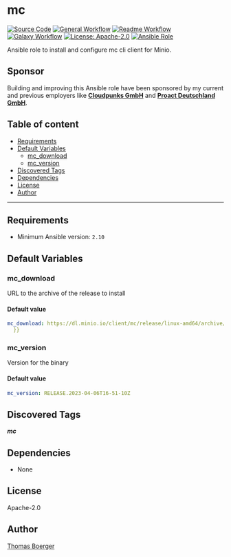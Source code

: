 # mc

[![Source Code](https://img.shields.io/badge/github-source%20code-blue?logo=github&logoColor=white)](https://github.com/rolehippie/mc)
[![General Workflow](https://github.com/rolehippie/mc/actions/workflows/general.yml/badge.svg)](https://github.com/rolehippie/mc/actions/workflows/general.yml)
[![Readme Workflow](https://github.com/rolehippie/mc/actions/workflows/docs.yml/badge.svg)](https://github.com/rolehippie/mc/actions/workflows/docs.yml)
[![Galaxy Workflow](https://github.com/rolehippie/mc/actions/workflows/galaxy.yml/badge.svg)](https://github.com/rolehippie/mc/actions/workflows/galaxy.yml)
[![License: Apache-2.0](https://img.shields.io/github/license/rolehippie/mc)](https://github.com/rolehippie/mc/blob/master/LICENSE)
[![Ansible Role](https://img.shields.io/badge/role-rolehippie.mc-blue)](https://galaxy.ansible.com/rolehippie/mc)

Ansible role to install and configure mc cli client for Minio.

## Sponsor

Building and improving this Ansible role have been sponsored by my current and previous employers like **[Cloudpunks GmbH](https://cloudpunks.de)** and **[Proact Deutschland GmbH](https://www.proact.eu)**.

## Table of content

- [Requirements](#requirements)
- [Default Variables](#default-variables)
  - [mc_download](#mc_download)
  - [mc_version](#mc_version)
- [Discovered Tags](#discovered-tags)
- [Dependencies](#dependencies)
- [License](#license)
- [Author](#author)

---

## Requirements

- Minimum Ansible version: `2.10`

## Default Variables

### mc_download

URL to the archive of the release to install

#### Default value

```YAML
mc_download: https://dl.minio.io/client/mc/release/linux-amd64/archive/mc.{{ mc_version
  }}
```

### mc_version

Version for the binary

#### Default value

```YAML
mc_version: RELEASE.2023-04-06T16-51-10Z
```

## Discovered Tags

**_mc_**


## Dependencies

- None

## License

Apache-2.0

## Author

[Thomas Boerger](https://github.com/tboerger)
